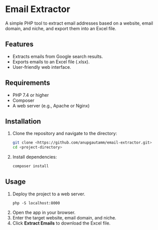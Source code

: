 # Email Extractor
A simple PHP tool to extract email addresses based on a website, email domain, and niche, and export them into an Excel file.

## Features
- Extracts emails from Google search results.
- Exports emails to an Excel file (.xlsx).
- User-friendly web interface.

## Requirements
- PHP 7.4 or higher
- Composer
- A web server (e.g., Apache or Nginx)

## Installation
1. Clone the repository and navigate to the directory:
   ```bash
   git clone <https://github.com/anupgautamm/email-extractor.git>
   cd <project-directory>
   ```
2. Install dependencies:
   ```bash
   composer install
   ```

## Usage
1. Deploy the project to a web server.
    ```terminal
    php -S localhost:8000
    ```
3. Open the app in your browser.
4. Enter the target website, email domain, and niche.
5. Click **Extract Emails** to download the Excel file.
